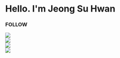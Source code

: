 <h1>Hello. I'm Jeong Su Hwan</h1>
<h3>FOLLOW</h3>
<a href = "https://my.surfit.io/w/1459564876"><img src="https://img.shields.io/badge/Portfolio-000000?style=flat-square&logo=Surfit&logoColor=white"/><br>
<a href = "https://velog.io/@hwax"><img src="https://img.shields.io/badge/Blog-000000?style=flat-square&logo=Velog&logoColor=white"/><br>
<a href = "https://www.instagram.com/hwax._.423/"><img src="https://img.shields.io/badge/Instagram-000000?style=flat-square&logo=Instagram&logoColor=white"/><br>
<a href="mailto:short9666@gmail.com"><img src="https://img.shields.io/badge/Email-000000?style=flat-square&logo=gmail&logoColor=white&link=mailto:short9666@gmail.com"/></a>
<br/>
</div>

